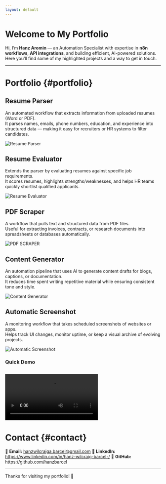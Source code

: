 ```yaml
---
layout: default
---
```


# Welcome to My Portfolio

Hi, I’m **Hanz Aromin** — an Automation Specialist with expertise in **n8n workflows**, **API integrations**, and building efficient, AI-powered solutions.  
Here you’ll find some of my highlighted projects and a way to get in touch.

---

# Portfolio {#portfolio}

## Resume Parser  
An automated workflow that extracts information from uploaded resumes (Word or PDF).  
It parses names, emails, phone numbers, education, and experience into structured data — making it easy for recruiters or HR systems to filter candidates.

![Resume Parser](/asset/img/resumeparser.png)

## Resume Evaluator  
Extends the parser by evaluating resumes against specific job requirements.  
It scores resumes, highlights strengths/weaknesses, and helps HR teams quickly shortlist qualified applicants.

![Resume Evaluator](/asset/img/resumeevaluator.png)

## PDF Scraper  
A workflow that pulls text and structured data from PDF files.  
Useful for extracting invoices, contracts, or research documents into spreadsheets or databases automatically.

![PDF SCRAPER](/asset/img/pdfscraper.png)

## Content Generator  
An automation pipeline that uses AI to generate content drafts for blogs, captions, or documentation.  
It reduces time spent writing repetitive material while ensuring consistent tone and style.

![Content Generator](asset/img/contentgenerator.png)

## Automatic Screenshot  
A monitoring workflow that takes scheduled screenshots of websites or apps.  
Helps track UI changes, monitor uptime, or keep a visual archive of evolving projects.

![Automatic Screenshot](/asset/img/automaticscreenshot.png)


### Quick Demo
![Workflow Demo](/asset/img/workflowdemo.mp4)
---

# Contact {#contact}

📧 **Email:** hanzwilcraiga.barcel@gmail.com 
💼 **LinkedIn:** https://www.linkedin.com/in/hanz-wilcraig-barcel-/
🐙 **GitHub:** https://github.com/hanzbarcel

---

Thanks for visiting my portfolio! 🚀
